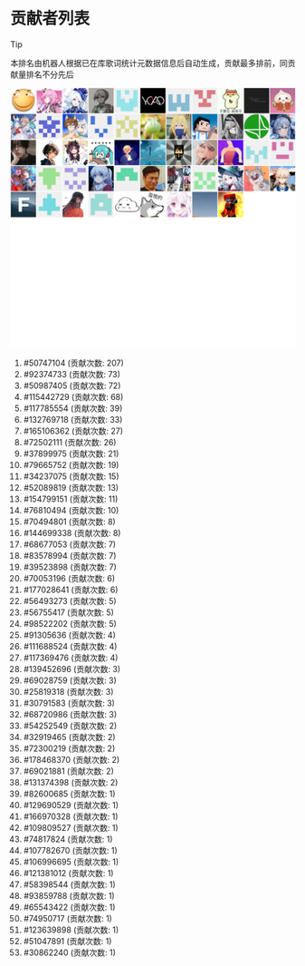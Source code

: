 # 贡献者列表

> [!TIP]
> 本排名由机器人根据已在库歌词统计元数据信息后自动生成，贡献最多排前，同贡献量排名不分先后

![贡献者头像画廊](./CONTRIBUTORS.svg)

1. #50747104 (贡献次数: 207)
2. #92374733 (贡献次数: 73)
3. #50987405 (贡献次数: 72)
4. #115442729 (贡献次数: 68)
5. #117785554 (贡献次数: 39)
6. #132769718 (贡献次数: 33)
7. #165106362 (贡献次数: 27)
8. #72502111 (贡献次数: 26)
9. #37899975 (贡献次数: 21)
10. #79665752 (贡献次数: 19)
11. #34237075 (贡献次数: 15)
12. #52089819 (贡献次数: 13)
13. #154799151 (贡献次数: 11)
14. #76810494 (贡献次数: 10)
15. #70494801 (贡献次数: 8)
16. #144699338 (贡献次数: 8)
17. #68677053 (贡献次数: 7)
18. #83578994 (贡献次数: 7)
19. #39523898 (贡献次数: 7)
20. #70053196 (贡献次数: 6)
21. #177028641 (贡献次数: 6)
22. #56493273 (贡献次数: 5)
23. #56755417 (贡献次数: 5)
24. #98522202 (贡献次数: 5)
25. #91305636 (贡献次数: 4)
26. #111688524 (贡献次数: 4)
27. #117369476 (贡献次数: 4)
28. #139452696 (贡献次数: 3)
29. #69028759 (贡献次数: 3)
30. #25819318 (贡献次数: 3)
31. #30791583 (贡献次数: 3)
32. #68720986 (贡献次数: 3)
33. #54252549 (贡献次数: 2)
34. #32919465 (贡献次数: 2)
35. #72300219 (贡献次数: 2)
36. #178468370 (贡献次数: 2)
37. #69021881 (贡献次数: 2)
38. #131374398 (贡献次数: 2)
39. #82600685 (贡献次数: 1)
40. #129690529 (贡献次数: 1)
41. #166970328 (贡献次数: 1)
42. #109809527 (贡献次数: 1)
43. #74817824 (贡献次数: 1)
44. #107782670 (贡献次数: 1)
45. #106996695 (贡献次数: 1)
46. #121381012 (贡献次数: 1)
47. #58398544 (贡献次数: 1)
48. #93859788 (贡献次数: 1)
49. #65543422 (贡献次数: 1)
50. #74950717 (贡献次数: 1)
51. #123639898 (贡献次数: 1)
52. #51047891 (贡献次数: 1)
53. #30862240 (贡献次数: 1)
